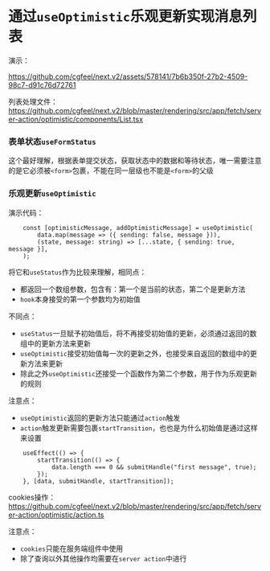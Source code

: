 # 通过`useOptimistic`乐观更新实现消息列表

演示：

https://github.com/cgfeel/next.v2/assets/578141/7b6b350f-27b2-4509-98c7-d91c76d72761

列表处理文件：https://github.com/cgfeel/next.v2/blob/master/rendering/src/app/fetch/server-action/optimistic/components/List.tsx

### 表单状态`useFormStatus`

这个最好理解，根据表单提交状态，获取状态中的数据和等待状态，唯一需要注意的是它必须被`<form>`包裹，不能在同一层级也不能是`<form>`的父级

### 乐观更新`useOptimistic`

演示代码：

```
    const [optimisticMessage, addOptimisticMessage] = useOptimistic(
        data.map(message => ({ sending: false, message })),
        (state, message: string) => [...state, { sending: true, message }],
    );
```

将它和`useStatus`作为比较来理解，相同点：

- 都返回一个数组参数，包含有：第一个是当前的状态，第二个是更新方法
- `hook`本身接受的第一个参数均为初始值

不同点：

- `useStatus`一旦赋予初始值后，将不再接受初始值的更新，必须通过返回的数组中的更新方法来更新
- `useOptimistic`接受初始值每一次的更新之外，也接受来自返回的数组中的更新方法来更新
- 除此之外`useOptimistic`还接受一个函数作为第二个参数，用于作为乐观更新的规则

注意点：

- `useOptimistic`返回的更新方法只能通过`action`触发
- `action`触发更新需要包裹`startTransition`，也也是为什么初始值是通过这样来设置

```
    useEffect(() => {
        startTransition(() => {
            data.length === 0 && submitHandle("first message", true);
        });
    }, [data, submitHandle, startTransition]);
```

cookies操作：https://github.com/cgfeel/next.v2/blob/master/rendering/src/app/fetch/server-action/optimistic/action.ts

注意点：

 - `cookies`只能在服务端组件中使用
 - 除了查询以外其他操作均需要在`server action`中进行
